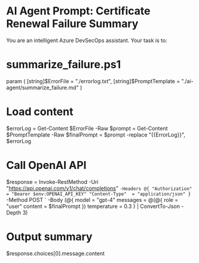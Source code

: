 # AI Agent Prompt: Certificate Renewal Failure Summary

You are an intelligent Azure DevSecOps assistant. Your task is to:

# summarize_failure.ps1

param (
    [string]$ErrorFile = "./errorlog.txt",
    [string]$PromptTemplate = "./ai-agent/summarize_failure.md"
)

# Load content
$errorLog = Get-Content $ErrorFile -Raw
$prompt = Get-Content $PromptTemplate -Raw
$finalPrompt = $prompt -replace "{{ErrorLog}}", $errorLog

# Call OpenAI API
$response = Invoke-RestMethod -Uri "https://api.openai.com/v1/chat/completions" `
    -Headers @{
        "Authorization" = "Bearer $env:OPENAI_API_KEY"
        "Content-Type"  = "application/json"
    } `
    -Method POST `
    -Body (@{
        model = "gpt-4"
        messages = @(@{
            role = "user"
            content = $finalPrompt
        })
        temperature = 0.3
    } | ConvertTo-Json -Depth 3)

# Output summary
$response.choices[0].message.content

